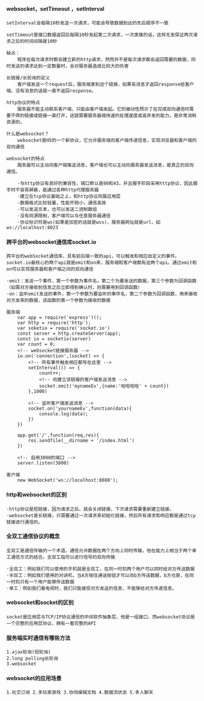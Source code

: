 #### websocket，setTimeout ，setInterval
	setInterval会每隔10秒发送一次请求，可能会导致数据到达的先后顺序不一致
	
	setTimeout是接口数据返回后每隔10秒发起第二次请求，一次类推的话，这样无发保证两次请求之后的时间间隔是10秒
	
	缺点：
		程序在每次请求时都会建立新的http请求，然而并不是每次请求都会返回需要的数据，同时发送的请求达到一定数量时，会对服务器造成比较大的伤害
		
	长链接/长轮询的定义
		客户端发送一个request后，服务端拿到这个链接，如果有消息才返回response给客户端。没有消息的话就一直不返回response。
		
	http协议的特点
		服务器不能主动联系客户端，只能由客户端发起。它的被动性预示了在完成双向通信时需要不停的链接或链接一直打开，这就需要服务器端快速的处理速度或高并发的能力，是非常消耗资源的。
		
	什么是websocket？
		websocket是H5的一个新协议，它允许服务端向客户端传递信息，实现浏览器和客户端的双向通信
		
	websocket的特点
		服务器可以主动向客户端推送消息，客户端也可以主动向服务器发送消息，是真正的双向通信。
		
		·与http协议有良好的兼容性，端口默认是80和43，并且握手阶段采用http协议，因此握手时不容易屏蔽，能通过各种http代理服务器
		·建立在tcp协议基础之上，和http协议同属应用层
		·数据格式比较轻量，性能开销小，通信高效
		·可以发送文本，也可以发送二进制数组
		·没有同源限制，客户端可以与任意服务器通信
		·协议标识符是ws(如果是加密的话就是wss)，服务器网址就是url，如ws://localhost:8023
		
#### 跨平台的websocket通信库socket.io
	跨平台的webSocket通信库，具有前后端一致的api，可以触发和相应自定义的事件。
	socket.io最核心的两个api就是emit和on来，服务端和客户端都有这两个api。通过emit和on可以实现服务器和客户端之间的双向通信
	
	·emit：发送一个事件，第一个参数为事件名，第二个为要发送的数据，第三个参数为回调函数（如需对方接收到信息之后立即得到确认时，则需要用到回调函数）
	·on：监听emit发送的事件，第一个参数为要监听的事件名，第二个参数为回调函数，用来接收对方发来的数据，该函数的第一个参数为接收的数据
	
	服务端
		var app = require('express')();
		var http = require('http');
		var soketio = require('socket.io')
		const server = http.createServer(app);
		const io = socketio(server)
		var count = 0;
		<!-- websocket链接服务器 -->
		io.on('connection',(socket) => {
			<!-- 所有事件触发相应都写在这里 -->
			setInterval(() => {
				count++;
				<!-- 向建立该链接的客户端发送消息 -->
				socket.emit('mynameEv',{name:'哈哈哈哈' + count})
			},1000)
			
			<!-- 监听客户端发送消息 -->
			socket.on('yournameEv',function(data){
				console.log(data);
			})
		})
		
		app.get('/',function(req,res){
			res.sendfile(__dirname + '/index.html')
		})
		
		<!-- 启用3000的端口 -->
		server.listen(3000)
		
	客户端
		new WebSocket('ws://localhost:8080');
		
#### http和websocket的区别
	·http协议是短链接，因为请求之后，就会关闭链接，下次请求需要重新建立链接。
	·websocket是长链接，只需要通过一次请求来初始化链接，然后所有请求和响应都是通过tcp链接进行通信的。
	
#### 全双工通信协议的概念
	全双工是通信传输的一个术语，通信允许数据在两个方向上同时传输，他在能力上相当于两个单工通信方式的结合。全双工指可以进行信号的双向传输
	
	·全双工：例如我们可以使用的手机就是全双工，在同一时刻两个用户可以同时给对方传送数据
	·半双工：例如我们使用的对讲机，当A方按住通话按钮才可以向b方传送数据，b方也是，在同一时刻只有一个用户能够传送数据
	·单工：例如我们看电视时，我们只能接受对方发送的信息，不能够给对方传递信息。
	
#### websocket和socket的区别
	socket是应用层与TCP/IP协议通信的中间软件抽象层，他是一组接口，而websocket协议是一个完整的应用层协议，拥有一套完整的API
	
#### 服务端实时通信有哪些方法
	1.ajax轮询(短轮询)
	2.long polling长轮询
	3.websocket
	
#### websocket的应用场景
	1.社交订阅 2.多玩家游戏 3.协同编辑文档 4.数据流状态 5.多人聊天
	
#### 
	